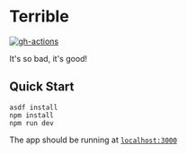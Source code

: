 # Terrible

[![gh-actions](https://github.com/terriblefinance/web/workflows/Continuous%20Integration/badge.svg)](https://github.com/terriblefinance/web/actions?workflow=Continuous+Integration)

It's so bad, it's good!

## Quick Start

```
asdf install
npm install
npm run dev
```

The app should be running at [`localhost:3000`](http://localhost:3000)
